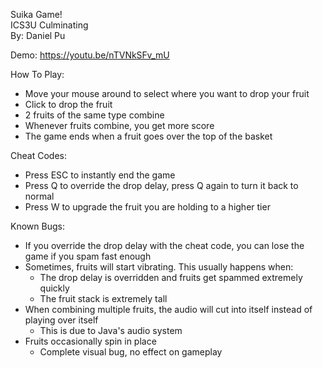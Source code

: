 Suika Game! 
<br/>
ICS3U Culminating 
<br/>
By: Daniel Pu

Demo: https://youtu.be/nTVNkSFv_mU

How To Play:
- Move your mouse around to select where you want to drop your fruit
- Click to drop the fruit
- 2 fruits of the same type combine
- Whenever fruits combine, you get more score
- The game ends when a fruit goes over the top of the basket

Cheat Codes:
- Press ESC to instantly end the game
- Press Q to override the drop delay, press Q again to turn it back to normal
- Press W to upgrade the fruit you are holding to a higher tier

Known Bugs:
- If you override the drop delay with the cheat code, you can lose the game if you spam fast enough
- Sometimes, fruits will start vibrating. This usually happens when:
    - The drop delay is overridden and fruits get spammed extremely quickly
    - The fruit stack is extremely tall
- When combining multiple fruits, the audio will cut into itself instead of playing over itself
    - This is due to Java's audio system
- Fruits occasionally spin in place
    - Complete visual bug, no effect on gameplay
